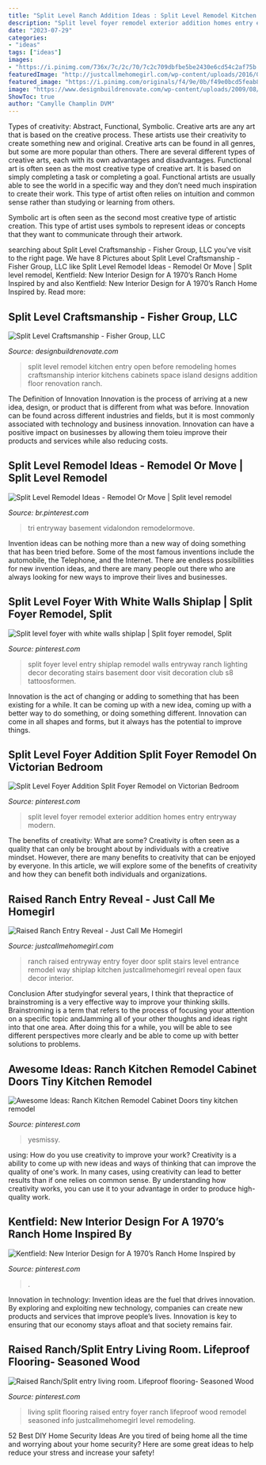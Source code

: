 ```yaml
---
title: "Split Level Ranch Addition Ideas : Split Level Remodel Kitchen Entry Open Before Remodeling Homes Craftsmanship Interior Kitchens Cabinets Space Island Designs Addition Floor Renovation Ranch"
description: "Split level foyer remodel exterior addition homes entry entryway modern"
date: "2023-07-29"
categories:
- "ideas"
tags: ["ideas"]
images:
- "https://i.pinimg.com/736x/7c/2c/70/7c2c709dbfbe5be2430e6cd54c2af75b.jpg"
featuredImage: "http://justcallmehomegirl.com/wp-content/uploads/2016/05/Raised-Ranch-Entry-with-Faux-Shiplap-Wall.jpg"
featured_image: "https://i.pinimg.com/originals/f4/9e/0b/f49e0bcd5feab89de833cf1947693997.png"
image: "https://www.designbuildrenovate.com/wp-content/uploads/2009/08/magee-interior-after-kitchen-remodel-fairfax.jpg"
ShowToc: true
author: "Camylle Champlin DVM"
---
```



Types of creativity: Abstract, Functional, Symbolic.
Creative arts are any art that is based on the creative process. These artists use their creativity to create something new and original. Creative arts can be found in all genres, but some are more popular than others. There are several different types of creative arts, each with its own advantages and disadvantages.
Functional art is often seen as the most creative type of creative art. It is based on simply completing a task or completing a goal. Functional artists are usually able to see the world in a specific way and they don’t need much inspiration to create their work. This type of artist often relies on intuition and common sense rather than studying or learning from others.

 Symbolic art is often seen as the second most creative type of artistic creation. This type of artist uses symbols to represent ideas or concepts that they want to communicate through their artwork.

	

		
searching about Split Level Craftsmanship - Fisher Group, LLC you've visit to the right page. We have 8 Pictures about Split Level Craftsmanship - Fisher Group, LLC like Split Level Remodel Ideas - Remodel Or Move | Split level remodel, Kentfield: New Interior Design for A 1970’s Ranch Home Inspired by and also Kentfield: New Interior Design for A 1970’s Ranch Home Inspired by. Read more:
		
    
## Split Level Craftsmanship - Fisher Group, LLC

<img loading=lazy src="https://www.designbuildrenovate.com/wp-content/uploads/2009/08/magee-interior-after-kitchen-remodel-fairfax.jpg" onerror="this.onerror=null;this.src='https://tse1.mm.bing.net/th?id=OIP.MOwEYwKyL5GA_oEVBFIj8AHaE8&amp;pid=15.1';" alt="Split Level Craftsmanship - Fisher Group, LLC">

_Source: designbuildrenovate.com_

>split level remodel kitchen entry open before remodeling homes craftsmanship interior kitchens cabinets space island designs addition floor renovation ranch. 

	

The Definition of Innovation
Innovation is the process of arriving at a new idea, design, or product that is different from what was before. Innovation can be found across different industries and fields, but it is most commonly associated with technology and business innovation. Innovation can have a positive impact on businesses by allowing them toieu improve their products and services while also reducing costs.

    
## Split Level Remodel Ideas - Remodel Or Move | Split Level Remodel

<img loading=lazy src="https://i.pinimg.com/736x/0b/c7/12/0bc712fffce04389a314d75139407886.jpg" onerror="this.onerror=null;this.src='https://tse1.mm.bing.net/th?id=OIP.0O8Cmh8EmUN3HuK_24gp3wHaLH&amp;pid=15.1';" alt="Split Level Remodel Ideas - Remodel Or Move | Split level remodel">

_Source: br.pinterest.com_

>tri entryway basement vidalondon remodelormove. 

	

Invention ideas can be nothing more than a new way of doing something that has been tried before. Some of the most famous inventions include the automobile, the Telephone, and the Internet. There are endless possibilities for new invention ideas, and there are many people out there who are always looking for new ways to improve their lives and businesses.

    
## Split Level Foyer With White Walls Shiplap | Split Foyer Remodel, Split

<img loading=lazy src="https://i.pinimg.com/originals/96/d0/3d/96d03d2d3928f6dd8982032d05684f95.png" onerror="this.onerror=null;this.src='https://tse2.mm.bing.net/th?id=OIP.LdvFUxYQ833BhZgm6B5e4gHaNK&amp;pid=15.1';" alt="Split level foyer with white walls shiplap | Split foyer remodel, Split">

_Source: pinterest.com_

>split foyer level entry shiplap remodel walls entryway ranch lighting decor decorating stairs basement door visit decoration club s8 tattoosformen. 

	

Innovation is the act of changing or adding to something that has been existing for a while. It can be coming up with a new idea, coming up with a better way to do something, or doing something different. Innovation can come in all shapes and forms, but it always has the potential to improve things.

    
## Split Level Foyer Addition Split Foyer Remodel On Victorian Bedroom

<img loading=lazy src="https://i.pinimg.com/originals/62/c9/dc/62c9dce6c06ce3facd2bdbb3a8cde393.jpg" onerror="this.onerror=null;this.src='https://tse4.mm.bing.net/th?id=OIP.cWnDQMvLM9y2ACcC89bmegHaJ4&amp;pid=15.1';" alt="Split Level Foyer Addition Split Foyer Remodel on Victorian Bedroom">

_Source: pinterest.com_

>split level foyer remodel exterior addition homes entry entryway modern. 

	

The benefits of creativity: What are some?
Creativity is often seen as a quality that can only be brought about by individuals with a creative mindset. However, there are many benefits to creativity that can be enjoyed by everyone. In this article, we will explore some of the benefits of creativity and how they can benefit both individuals and organizations.

    
## Raised Ranch Entry Reveal - Just Call Me Homegirl

<img loading=lazy src="http://justcallmehomegirl.com/wp-content/uploads/2016/05/Raised-Ranch-Entry-with-Faux-Shiplap-Wall.jpg" onerror="this.onerror=null;this.src='https://tse3.mm.bing.net/th?id=OIP.plbbDZRA6NRpmWQgEMuwiwHaJ3&amp;pid=15.1';" alt="Raised Ranch Entry Reveal - Just Call Me Homegirl">

_Source: justcallmehomegirl.com_

>ranch raised entryway entry foyer door split stairs level entrance remodel way shiplap kitchen justcallmehomegirl reveal open faux decor interior. 

	

Conclusion
After studyingfor several years, I think that thepractice of brainstroming is a very effective way to improve your thinking skills. Brainstroming is a term that refers to the process of focusing your attention on a specific topic andJamming all of your other thoughts and ideas right into that one area. After doing this for a while, you will be able to see different perspectives more clearly and be able to come up with better solutions to problems.

    
## Awesome Ideas: Ranch Kitchen Remodel Cabinet Doors Tiny Kitchen Remodel

<img loading=lazy src="https://i.pinimg.com/736x/7c/2c/70/7c2c709dbfbe5be2430e6cd54c2af75b.jpg" onerror="this.onerror=null;this.src='https://tse4.mm.bing.net/th?id=OIP.xCRk_anjrV2kUO_tiPCYxQHaFC&amp;pid=15.1';" alt="Awesome Ideas: Ranch Kitchen Remodel Cabinet Doors tiny kitchen remodel">

_Source: pinterest.com_

>yesmissy. 

	

using: How do you use creativity to improve your work?
Creativity is a ability to come up with new ideas and ways of thinking that can improve the quality of one's work. In many cases, using creativity can lead to better results than if one relies on common sense. By understanding how creativity works, you can use it to your advantage in order to produce high-quality work.

    
## Kentfield: New Interior Design For A 1970’s Ranch Home Inspired By

<img loading=lazy src="https://i.pinimg.com/originals/f4/9e/0b/f49e0bcd5feab89de833cf1947693997.png" onerror="this.onerror=null;this.src='https://tse1.mm.bing.net/th?id=OIP.1YE5QIq5ANxRjxDQtwjb1AHaJ3&amp;pid=15.1';" alt="Kentfield: New Interior Design for A 1970’s Ranch Home Inspired by">

_Source: pinterest.com_

>. 

	

Innovation in technology:
Invention ideas are the fuel that drives innovation. By exploring and exploiting new technology, companies can create new products and services that improve people’s lives. Innovation is key to ensuring that our economy stays afloat and that society remains fair.

    
## Raised Ranch/Split Entry Living Room. Lifeproof Flooring- Seasoned Wood

<img loading=lazy src="https://i.pinimg.com/originals/06/0b/09/060b0961192f5a69b196eaaf994f8043.jpg" onerror="this.onerror=null;this.src='https://tse1.mm.bing.net/th?id=OIP.PoPPaDc2Vl_daUzAnSRDhQHaKo&amp;pid=15.1';" alt="Raised Ranch/Split entry living room. Lifeproof flooring- Seasoned Wood">

_Source: pinterest.com_

>living split flooring raised entry foyer ranch lifeproof wood remodel seasoned info justcallmehomegirl level remodeling. 

	

52 Best DIY Home Security Ideas
Are you tired of being home all the time and worrying about your home security? Here are some great ideas to help reduce your stress and increase your safety!

